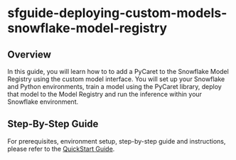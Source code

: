 # sfguide-deploying-custom-models-snowflake-model-registry

## Overview

In this guide, you will learn how to to add a PyCaret to the Snowflake Model Registry using the custom model interface. You will set up your Snowflake and Python environments, train a model using the PyCaret library, deploy that model to the Model Registry and run the inference within your Snowflake environment.

## Step-By-Step Guide

For prerequisites, environment setup, step-by-step guide and instructions, please refer to the [QuickStart Guide](https://quickstarts.snowflake.com/guide/deploying_custom_models_to_snowflake_model_registry/index.html).
